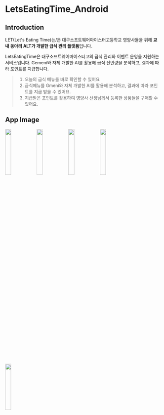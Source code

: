 # LetsEatingTime_Android
## Introduction
LET(Let's Eating Time)는/은 대구소프트웨어마이스터고등학교 영양사들을 위해 **교내 동아리 ALT가 개발한 급식 관리 플랫폼**입니다.<br>

LetsEatingTime은 대구소프트웨어마이스터고의 급식 관리와 이벤트 운영을 지원하는 서비스입니다.
Gemeni와 자체 개발한 AI를 활용해 급식 잔반량을 분석하고, 결과에 따라 포인트를 지급합니다.
<br>

> 1. 오늘의 급식 메뉴를 바로 확인할 수 있어요
> 2. 급식메뉴를 Gmeni와 자체 개발한 AI를 활용해 분석하고, 결과에 따라 포인트를 지급 받을 수 있어요.
> 3. 지급받은 포인트를 활용하여 영양사 선생님께서 등록한 상품들을 구매할 수 있어요.

## App Image
<img src="https://github.com/user-attachments/assets/7fe5a480-4cc7-4aeb-b01d-c1bf0ea9d53f"  width="19.5%" alt=""/>
<img src="https://github.com/user-attachments/assets/e11526ff-d18c-4c1f-bf7d-d0f13e413c8a"  width="19.5%" alt=""/>
<img src="https://github.com/user-attachments/assets/3b7ce464-6140-46d9-9e12-625b5db46173"  width="19.5%" alt=""/>
<img src="https://github.com/user-attachments/assets/ae015293-3a4a-43df-bacc-75b15149c49b"  width="19.5%" alt=""/>
<img src="https://github.com/user-attachments/assets/dba0a697-5f07-416e-90de-8fb35746267a"  width="19.5%" alt=""/>